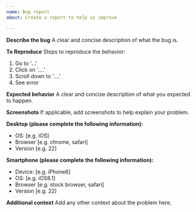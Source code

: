 ```yaml
---
name: Bug report
about: Create a report to help us improve

---
```


**Describe the bug**
A clear and concise description of what the bug is.

**To Reproduce**
Steps to reproduce the behavior:
1. Go to '...'
2. Click on '....'
3. Scroll down to '....'
4. See error

**Expected behavior**
A clear and concise description of what you expected to happen.

**Screenshots**
If applicable, add screenshots to help explain your problem.

**Desktop (please complete the following information):**
 -  OS: [e.g. iOS]
 -  Browser [e.g. chrome, safari]
 -  Version [e.g. 22]

**Smartphone (please complete the following information):**
 -  Device: [e.g. iPhone6]
 -  OS: [e.g. iOS8.1]
 -  Browser [e.g. stock browser, safari]
 -  Version [e.g. 22]

**Additional context**
Add any other context about the problem here.
